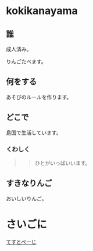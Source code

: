 
# kokikanayama  

## 誰

成人済み。  

りんごたべます。  

## 何をする  

あそびのルールを作ります。

## どこで  

島国で生活しています。  

### くわしく  

>> ひとがいっぱいいます。  

## すきなりんご  

おいしいりんご。  
# さいごに  
[てすとぺーじ](https://rf216014.github.io/180915homepage/abc)
